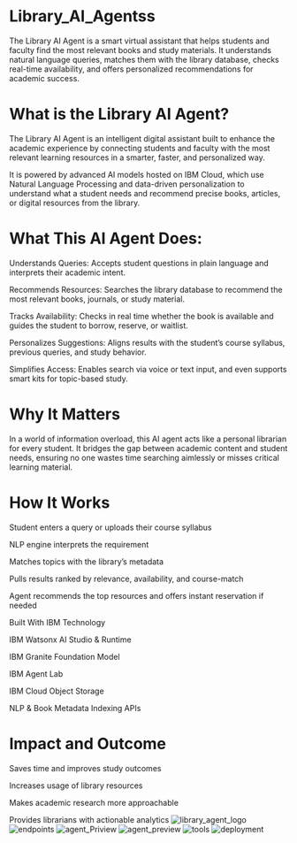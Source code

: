 # Library_AI_Agentss
The Library AI Agent is a smart virtual assistant that helps students and faculty find the most relevant books and study materials. It understands natural language queries, matches them with the library database, checks real-time availability, and offers personalized recommendations for academic success.

# What is the Library AI Agent?

The Library AI Agent is an intelligent digital assistant built to enhance the academic experience by connecting students and faculty with the most relevant learning resources in a smarter, faster, and personalized way.

It is powered by advanced AI models hosted on IBM Cloud, which use Natural Language Processing and data-driven personalization to understand what a student needs and recommend precise books, articles, or digital resources from the library.

# What This AI Agent Does:

Understands Queries: Accepts student questions in plain language and interprets their academic intent.

Recommends Resources: Searches the library database to recommend the most relevant books, journals, or study material.

Tracks Availability: Checks in real time whether the book is available and guides the student to borrow, reserve, or waitlist.

Personalizes Suggestions: Aligns results with the student’s course syllabus, previous queries, and study behavior.

Simplifies Access: Enables search via voice or text input, and even supports smart kits for topic-based study.

# Why It Matters

In a world of information overload, this AI agent acts like a personal librarian for every student. It bridges the gap between academic content and student needs, ensuring no one wastes time searching aimlessly or misses critical learning material.

# How It Works

Student enters a query or uploads their course syllabus

NLP engine interprets the requirement

Matches topics with the library’s metadata

Pulls results ranked by relevance, availability, and course-match

Agent recommends the top resources and offers instant reservation if needed

Built With IBM Technology

IBM Watsonx AI Studio & Runtime

IBM Granite Foundation Model

IBM Agent Lab

IBM Cloud Object Storage

NLP & Book Metadata Indexing APIs

# Impact and Outcome

Saves time and improves study outcomes

Increases usage of library resources

Makes academic research more approachable

Provides librarians with actionable analytics
![library_agent_logo](https://github.com/user-attachments/assets/12943e03-8526-4239-b93f-a078c8d5fb34)
![endpoints](https://github.com/user-attachments/assets/80911901-abd3-4bd4-98e7-20e3749fc49f)
![agent_Priview](https://github.com/user-attachments/assets/cf0ff94f-855c-4c73-bfdd-c92519d3b849)
![agent_preview](https://github.com/user-attachments/assets/ec423b4c-90e0-4239-afa2-f60b4e65be0d)
![tools](https://github.com/user-attachments/assets/c2b35393-b722-46d6-ba32-2863e59a82d3)
![deployment](https://github.com/user-attachments/assets/feaf6aef-b516-4cef-a806-2c87a40446e4)






